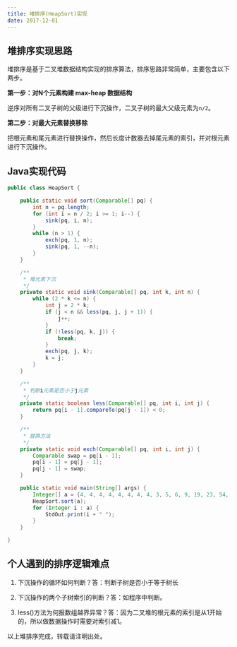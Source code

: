 ```yaml
---
title: 堆排序(HeapSort)实现
date: 2017-12-01
---
```


## 堆排序实现思路


堆排序是基于二叉堆数据结构实现的排序算法，排序思路非常简单，主要包含以下两步。


<!-- more -->


**第一步：对N个元素构建 max-heap 数据结构**


逆序对所有二叉子树的父级进行下沉操作，二叉子树的最大父级元素为`n/2`。  


**第二步：对最大元素替换移除**


把根元素和尾元素进行替换操作，然后长度计数器去掉尾元素的索引，并对根元素进行下沉操作。


## Java实现代码


```Java
public class HeapSort {

    public static void sort(Comparable[] pq) {
        int n = pq.length;
        for (int i = n / 2; i >= 1; i--) {
            sink(pq, i, n);
        }
        while (n > 1) {
            exch(pq, 1, n);
            sink(pq, 1, --n);
        }
    }

    /**
     * 堆元素下沉
     */
    private static void sink(Comparable[] pq, int k, int n) {
        while (2 * k <= n) {
            int j = 2 * k;
            if (j < n && less(pq, j, j + 1)) {
                j++;
            }
            if (!less(pq, k, j)) {
                break;
            }
            exch(pq, j, k);
            k = j;
        }
    }

    /**
     * 判断i元素是否小于j元素
     */
    private static boolean less(Comparable[] pq, int i, int j) {
        return pq[i - 1].compareTo(pq[j - 1]) < 0;
    }

    /**
     * 替换方法
     */
    private static void exch(Comparable[] pq, int i, int j) {
        Comparable swap = pq[i - 1];
        pq[i - 1] = pq[j - 1];
        pq[j - 1] = swap;
    }

    public static void main(String[] args) {
        Integer[] a = {4, 4, 4, 4, 4, 4, 4, 4, 3, 5, 6, 9, 19, 23, 54, 75, 1, 88, 44, 45, 54, 78, 12, 14, 15, 16, 11, 991, 765, 28, 29, 49, 81, 80};
        HeapSort.sort(a);
        for (Integer i : a) {
            StdOut.print(i + " ");
        }
    }

}
```


## 个人遇到的排序逻辑难点


1. 下沉操作的循环如何判断？答：判断子树是否小于等于树长

2. 下沉操作的两个子树索引的判断？答：如程序中判断。

3. less()方法为何报数组越界异常？答：因为二叉堆的根元素的索引是从1开始的，所以做数据操作时需要对索引减1。



以上堆排序完成，转载请注明出处。
